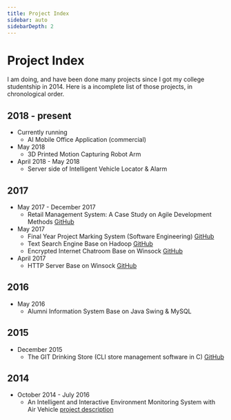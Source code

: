 ```yaml
---
title: Project Index
sidebar: auto
sidebarDepth: 2
---
```

# Project Index
I am doing, and have been done many projects since I got my college studentship in 2014. Here is a incomplete list of those projects, in chronological order.

## 2018 - present

* Currently running
  * AI Mobile Office Application (commercial)
* May 2018
    * 3D Printed Motion Capturing Robot Arm
* April 2018 - May 2018
    * Server side of Intelligent Vehicle Locator & Alarm

## 2017

* May 2017 - December 2017
    * Retail Management System: A Case Study on Agile Development Methods [GitHub](https://github.com/billzhonggz/SE-Retail-Management-System)
* May 2017
    * Final Year Project Marking System (Software Engineering) [GitHub](https://github.com/billzhonggz/FYPMarkSystem)
    * Text Search Engine Base on Hadoop [GitHub](https://github.com/billzhonggz/MapReduceSearch)
    * Encrypted Internet Chatroom Base on Winsock [GitHub](https://github.com/billzhonggz/EncryptedChat)
* April 2017
    * HTTP Server Base on Winsock [GitHub](https://github.com/billzhonggz/WebServer)

## 2016

* May 2016
    * Alumni Information System Base on Java Swing & MySQL

## 2015

* December 2015
    * The GIT Drinking Store (CLI store management software in C) [GitHub](https://github.com/JiayuYANG/SPGroupProject2.0)

## 2014

* October 2014 - July 2016
    * An Intelligent and Interactive Environment Monitoring System with Air Vehicle [project description](env-system.html)
